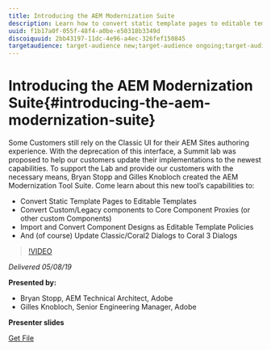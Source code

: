 ```yaml
---
title: Introducing the AEM Modernization Suite
description: Learn how to convert static template pages to editable templates. Learn how to convert custom or legacy components to Core Component Proxies, and more.
uuid: f1b17a0f-055f-48f4-a0be-e50318b3349d
discoiquuid: 2bb43197-11dc-4e96-a4ec-326fef150845
targetaudience: target-audience new;target-audience ongoing;target-audience upgrader
---
```

# Introducing the AEM Modernization Suite{#introducing-the-aem-modernization-suite}

Some Customers still rely on the Classic UI for their AEM Sites authoring experience. With the deprecation of this interface, a Summit lab was proposed to help our customers update their implementations to the newest capabilities. To support the Lab and provide our customers with the necessary means, Bryan Stopp and Gilles Knobloch created the AEM Modernization Tool Suite.  Come learn about this new tool’s capabilities to: 

* Convert Static Template Pages to Editable Templates
* Convert Custom/Legacy components to Core Component Proxies (or other custom Components)
* Import and Convert Component Designs as Editable Template Policies
* And (of course) Update Classic/Coral2 Dialogs to Coral 3 Dialogs  

>[!VIDEO](https://video.tv.adobe.com/v/27322?quality=9)

*Delivered 05/08/19*

**Presented by:**

* Bryan Stopp, AEM Technical Architect, Adobe
* Gilles Knobloch, Senior Engineering Manager, Adobe

**Presenter slides**

[Get File](assets/modernization-toolsaemgems.pdf)
